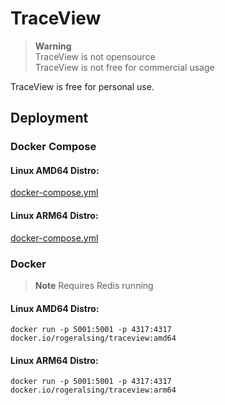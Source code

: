 # TraceView

> **Warning**<br>
> TraceView is not opensource<br>
> TraceView is not free for commercial usage

TraceView is free for personal use.

## Deployment

### Docker Compose 

#### Linux AMD64 Distro: 
[docker-compose.yml](amd64/docker-compose.yml)

#### Linux ARM64 Distro:
[docker-compose.yml](arm64/docker-compose.yml)

### Docker

>**Note**
>Requires Redis running

#### Linux AMD64 Distro: 
```
docker run -p 5001:5001 -p 4317:4317 docker.io/rogeralsing/traceview:amd64
```

#### Linux ARM64 Distro: 
```
docker run -p 5001:5001 -p 4317:4317 docker.io/rogeralsing/traceview:arm64
```
